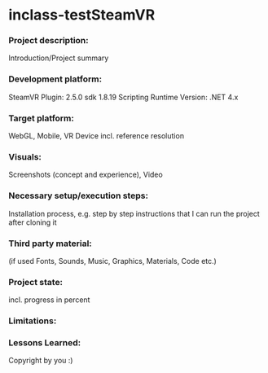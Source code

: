 # inclass-testSteamVR

### Project description: 
Introduction/Project summary 

### Development platform: 
SteamVR Plugin: 2.5.0 sdk 1.8.19
Scripting Runtime Version:  .NET 4.x

### Target platform: 
WebGL, Mobile, VR Device incl. reference resolution 

### Visuals: 
Screenshots (concept and experience), Video

### Necessary setup/execution steps: 
Installation process, e.g. step by step instructions that I can run the project after cloning it

### Third party material: 
(if used Fonts, Sounds, Music, Graphics, Materials, Code etc.)

### Project state: 
incl. progress in percent

### Limitations: 

### Lessons Learned: 

Copyright by you :)